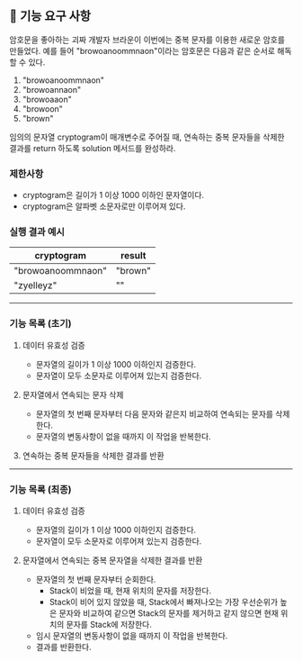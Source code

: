 ## 🚀 기능 요구 사항

암호문을 좋아하는 괴짜 개발자 브라운이 이번에는 중복 문자를 이용한 새로운 암호를 만들었다. 예를 들어 "browoanoommnaon"이라는 암호문은 다음과 같은 순서로 해독할 수 있다.

1. "browoanoommnaon"
2. "browoannaon"
3. "browoaaon"
4. "browoon"
5. "brown"

임의의 문자열 cryptogram이 매개변수로 주어질 때, 연속하는 중복 문자들을 삭제한 결과를 return 하도록 solution 메서드를 완성하라.

### 제한사항

- cryptogram은 길이가 1 이상 1000 이하인 문자열이다.
- cryptogram은 알파벳 소문자로만 이루어져 있다.

### 실행 결과 예시

| cryptogram | result |
| --- | --- |
| "browoanoommnaon" | "brown" |
| "zyelleyz" | "" |

---

### 기능 목록 (초기)

1. 데이터 유효성 검증
    - 문자열의 길이가 1 이상 1000 이하인지 검증한다.
    - 문자열이 모두 소문자로 이루어져 있는지 검증한다.


2. 문자열에서 연속되는 문자 삭제
    - 문자열의 첫 번째 문자부터 다음 문자와 같은지 비교하여 연속되는 문자를 삭제한다.
    - 문자열의 변동사항이 없을 때까지 이 작업을 반복한다.


3. 연속하는 중복 문자들을 삭제한 결과를 반환

---

### 기능 목록 (최종)

1. 데이터 유효성 검증
   - 문자열의 길이가 1 이상 1000 이하인지 검증한다.
   - 문자열이 모두 소문자로 이루어져 있는지 검증한다.


2. 문자열에서 연속되는 중복 문자열을 삭제한 결과를 반환
   - 문자열의 첫 번째 문자부터 순회한다.
      - Stack이 비었을 때, 현재 위치의 문자를 저장한다.
      - Stack이 비어 있지 않았을 때, Stack에서 빠져나오는 가장 우선순위가 높은 문자와 비교하여 같으면 Stack의 문자를 제거하고 같지 않으면 현재 위치의 문자를 Stack에 저장한다.
   - 임시 문자열의 변동사항이 없을 때까지 이 작업을 반복한다.
   - 결과를 반환한다.

